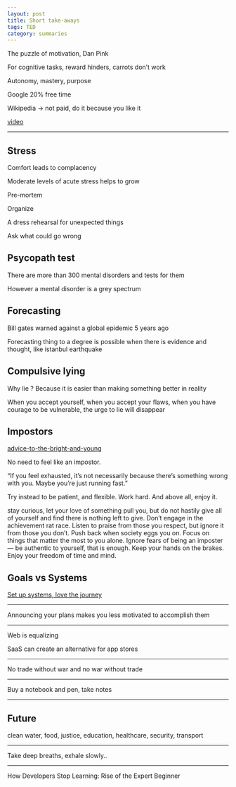 ```yaml
---
layout: post
title: Short take-aways 
tags: TED
category: summaries 
--- 
```


The puzzle of motivation, Dan Pink

For cognitive tasks, reward hinders, carrots don’t work 

Autonomy, mastery, purpose 

Google 20% free time 

Wikipedia -> not paid, do it because you like it 

[video](https://youtu.be/rrkrvAUbU9Y)

---

## Stress

Comfort leads to complacency

Moderate levels of acute stress helps to grow 

Pre-mortem 

Organize 

A dress rehearsal for unexpected things 

Ask what could go wrong 


## Psycopath test

There are more than 300 mental disorders and tests for them 

However a mental disorder is a grey spectrum 
 
## Forecasting

Bill gates warned against a global epidemic 5 years ago 

Forecasting thing to a degree is possible when there is evidence and thought, like istanbul earthquake 


## Compulsive lying 

Why lie ? Because it is easier than making something better in reality 

When you accept yourself, when you accept your flaws, when you have courage to be vulnerable, the urge to lie will disappear 

## Impostors

[advice-to-the-bright-and-young](https://daniellefong.com/2008/05/15/advice-to-the-bright-and-young/)

No need to feel like an impostor. 

“If you feel exhausted, it’s not necessarily because there’s something wrong with you. Maybe you’re just running fast.”

Try instead to be patient, and flexible. Work hard. And above all, enjoy it.

stay curious, let your love of something pull you, but do not hastily give all of yourself and find there is nothing left to give. Don’t engage in the achievement rat race. Listen to praise from those you respect, but ignore it from those you don’t. Push back when society eggs you on. Focus on things that matter the most to you alone. Ignore fears of being an imposter — be authentic to yourself, that is enough. Keep your hands on the brakes. Enjoy your freedom of time and mind. 

## Goals vs Systems

[Set up systems, love the journey](https://www.scottadamssays.com/2013/11/18/goals-vs-systems/
)

---


Announcing your plans makes you less motivated to accomplish them


---

Web is equalizing 

SaaS can create an alternative for app stores  

---

No trade without war and no war without trade

---

Buy a notebook and pen, take notes 

---

## Future 

clean water, food, justice, education, healthcare, security, transport  

---

Take deep breaths, exhale slowly..


---

How Developers Stop Learning: Rise of the Expert Beginner






